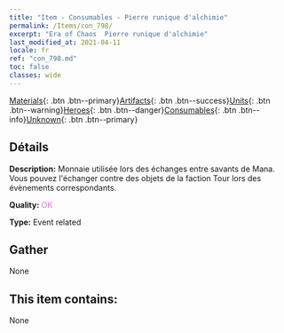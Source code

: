 ```yaml
---
title: "Item - Consumables - Pierre runique d'alchimie"
permalink: /Items/con_798/
excerpt: "Era of Chaos  Pierre runique d'alchimie"
last_modified_at: 2021-04-11
locale: fr
ref: "con_798.md"
toc: false
classes: wide
---
```

 [Materials](/fr/Items/){: .btn .btn--primary}[Artifacts](/fr/Items/Artifacts/){: .btn .btn--success}[Units](/fr/Items/Units/){: .btn .btn--warning}[Heroes](/fr/Items/Heroes/){: .btn .btn--danger}[Consumables](/fr/Items/Consumables/){: .btn .btn--info}[Unknown](/fr/Items/Unknown/){: .btn .btn--primary}

## Détails
 **Description:** Monnaie utilisée lors des échanges entre savants de Mana. Vous pouvez l'échanger contre des objets de la faction Tour lors des évènements correspondants.

 **Quality:** <span style="color: #DA70D6">OK</span>

 **Type:** Event related

## Gather

  None

## This item contains:

  None

